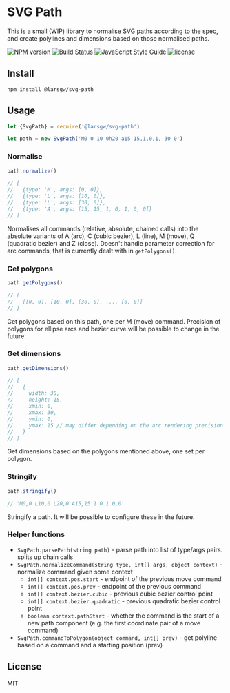 # SVG Path

This is a small (WIP) library to normalise SVG paths according to the spec, and create polylines and dimensions based on those normalised paths.

[![NPM version](https://img.shields.io/npm/v/@larsgw/svg-path.svg)](https://npmjs.org/package/@larsgw/svg-path)
[![Build Status](https://travis-ci.org/larsgw/svg-path.svg?branch=master)](https://travis-ci.org/larsgw/svg-path)
[![JavaScript Style Guide](https://img.shields.io/badge/code_style-standard-brightgreen.svg)](https://standardjs.com)
[![license](https://img.shields.io/github/license/larsgw/citation.js.svg)](https://github.com/larsgw/citation.js/blob/master/LICENSE.md)

## Install

    npm install @larsgw/svg-path

## Usage

```js
let {SvgPath} = require('@larsgw/svg-path')

let path = new SvgPath('M0 0 10 0h20 a15 15,1,0,1,-30 0')
```

### Normalise

```js
path.normalize()

// [
//   {type: 'M', args: [0, 0]},
//   {type: 'L', args: [10, 0]},
//   {type: 'L', args: [30, 0]},
//   {type: 'A', args: [15, 15, 1, 0, 1, 0, 0]}
// ]
```

Normalises all commands (relative, absolute, chained calls) into the absolute variants of A (arc), C (cubic bezier), L (line), M (move), Q (quadratic bezier) and
Z (close). Doesn't handle parameter correction for arc commands, that is currently dealt with in `getPolygons()`.

### Get polygons

```js
path.getPolygons()

// [
//   [[0, 0], [10, 0], [30, 0], ..., [0, 0]]
// ]
```

Get polygons based on this path, one per M (move) command. Precision of polygons for ellipse arcs and bezier curve will be possible to change in the future.

### Get dimensions

```js
path.getDimensions()

// [
//   {
//     width: 30,
//     height: 15,
//     xmin: 0,
//     xmax: 30,
//     ymin: 0,
//     ymax: 15 // may differ depending on the arc rendering precision
//   }
// ]
```

Get dimensions based on the polygons mentioned above, one set per polygon.

### Stringify

```js
path.stringify()

// 'M0,0 L10,0 L20,0 A15,15 1 0 1 0,0'
```

Stringify a path. It will be possible to configure these in the future.

### Helper functions

  * `SvgPath.parsePath(string path)` - parse path into list of type/args pairs. splits up chain calls
  * `SvgPath.normalizeCommand(string type, int[] args, object context)` - normalize command given some context
    * `int[] context.pos.start` - endpoint of the previous move command
    * `int[] context.pos.prev` - endpoint of the previous command
    * `int[] context.bezier.cubic` - previous cubic bezier control point
    * `int[] context.bezier.quadratic` - previous quadratic bezier control point
    * `boolean context.pathStart` - whether the command is the start of a new path component (e.g. the first coordinate pair of a move command)
  * `SvgPath.commandToPolygon(object command, int[] prev)` - get polyline based on a command and a starting position (prev)

## License

MIT
